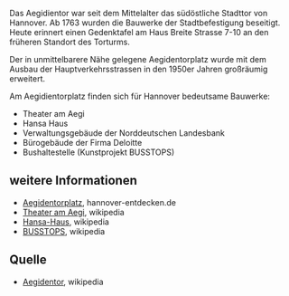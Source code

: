 Das Aegidientor war seit dem Mittelalter das südöstliche Stadttor von Hannover. Ab 1763 wurden die Bauwerke der Stadtbefestigung beseitigt.
Heute erinnert einen Gedenktafel am Haus Breite Strasse 7-10 an den früheren Standort des Torturms.

Der in unmittelbarere Nähe gelegene Aegidentorplatz wurde mit dem Ausbau der Hauptverkehrsstrassen in den 1950er Jahren großräumig erweitert.

Am Aegidientorplatz finden sich für Hannover bedeutsame Bauwerke:

* Theater am Aegi
* Hansa Haus
* Verwaltungsgebäude der Norddeutschen Landesbank
* Bürogebäude der Firma Deloitte
* Bushaltestelle (Kunstprojekt BUSSTOPS)

weitere Informationen
---------------------

* [Aegidentorplatz], hannover-entdecken.de
* [Theater am Aegi], wikipedia
* [Hansa-Haus], wikipedia
* [BUSSTOPS], wikipedia

Quelle
------

* [Aegidentor], wikipedia

[Aegidentor]: https://de.wikipedia.org/wiki/Aegidientorplatz#Aegidientor
[Theater am Aegi]: https://de.wikipedia.org/wiki/Theater_am_Aegi
[Hansa-Haus]: https://de.wikipedia.org/wiki/Hansa-Haus_(Hannover)
[BUSSTOPS]: https://de.wikipedia.org/wiki/BUSSTOPS
[Aegidentorplatz]: https://www.hannover-entdecken.de/aegidientorplatz-hannover/